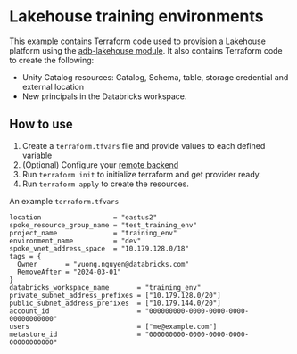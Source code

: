 # Lakehouse training environments

This example contains Terraform code used to provision a Lakehouse platform using the [adb-lakehouse module](https://github.com/databricks/terraform-databricks-examples/tree/main/modules/adb-lakehouse).
It also contains Terraform code to create the following:

* Unity Catalog resources: Catalog, Schema, table, storage credential and external location
* New principals in the Databricks workspace.

## How to use

1. Create a `terraform.tfvars` file and provide values to each defined variable
2. (Optional) Configure your [remote backend](https://developer.hashicorp.com/terraform/language/settings/backends/azurerm)
3. Run `terraform init` to initialize terraform and get provider ready.
4. Run `terraform apply` to create the resources.

An example `terraform.tfvars`

```hcl
location                  = "eastus2"
spoke_resource_group_name = "test_training_env"
project_name              = "training_env"
environment_name          = "dev"
spoke_vnet_address_space  = "10.179.128.0/18"
tags = {
  Owner       = "vuong.nguyen@databricks.com"
  RemoveAfter = "2024-03-01"
}
databricks_workspace_name       = "training_env"
private_subnet_address_prefixes = ["10.179.128.0/20"]
public_subnet_address_prefixes  = ["10.179.144.0/20"]
account_id                      = "000000000-0000-0000-0000-00000000000"
users                           = ["me@example.com"]
metastore_id                    = "000000000-0000-0000-0000-00000000000"
```
